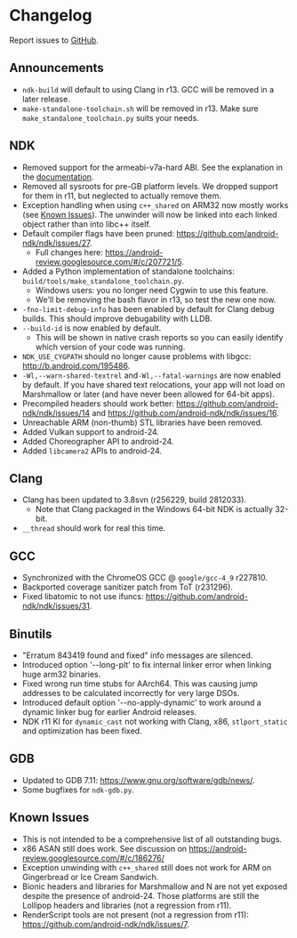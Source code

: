 Changelog
=========

Report issues to [GitHub].

[GitHub]: https://github.com/android-ndk/ndk/issues

Announcements
-------------

 * `ndk-build` will default to using Clang in r13. GCC will be removed in a
   later release.
 * `make-standalone-toolchain.sh` will be removed in r13. Make sure
   `make_standalone_toolchain.py` suits your needs.

NDK
---
 * Removed support for the armeabi-v7a-hard ABI. See the explanation in the
   [documentation](docs/HardFloatAbi.md).
 * Removed all sysroots for pre-GB platform levels. We dropped support for them
   in r11, but neglected to actually remove them.
 * Exception handling when using `c++_shared` on ARM32 now mostly works (see
   [Known Issues](#known-issues)). The unwinder will now be linked into each
   linked object rather than into libc++ itself.
 * Default compiler flags have been pruned:
   https://github.com/android-ndk/ndk/issues/27.
     * Full changes here: https://android-review.googlesource.com/#/c/207721/5.
 * Added a Python implementation of standalone toolchains:
   `build/tools/make_standalone_toolchain.py`.
     * Windows users: you no longer need Cygwin to use this feature.
     * We'll be removing the bash flavor in r13, so test the new one now.
 * `-fno-limit-debug-info` has been enabled by default for Clang debug builds.
   This should improve debugability with LLDB.
 * `--build-id` is now enabled by default.
     * This will be shown in native crash reports so you can easily identify
       which version of your code was running.
 * `NDK_USE_CYGPATH` should no longer cause problems with libgcc:
   http://b.android.com/195486.
 * `-Wl,--warn-shared-textrel` and`-Wl,--fatal-warnings` are now enabled by
   default. If you have shared text relocations, your app will not load on
   Marshmallow or later (and have never been allowed for 64-bit apps).
 * Precompiled headers should work better:
   https://github.com/android-ndk/ndk/issues/14 and
   https://github.com/android-ndk/ndk/issues/16.
 * Unreachable ARM (non-thumb) STL libraries have been removed.
 * Added Vulkan support to android-24.
 * Added Choreographer API to android-24.
 * Added `libcamera2` APIs to android-24.

Clang
-----

 * Clang has been updated to 3.8svn (r256229, build 2812033).
     * Note that Clang packaged in the Windows 64-bit NDK is actually 32-bit.
 * `__thread` should work for real this time.

GCC
---

 * Synchronized with the ChromeOS GCC @ `google/gcc-4_9` r227810.
 * Backported coverage sanitizer patch from ToT (r231296).
 * Fixed libatomic to not use ifuncs:
   https://github.com/android-ndk/ndk/issues/31.

Binutils
--------

 * "Erratum 843419 found and fixed" info messages are silenced.
 * Introduced option '--long-plt' to fix internal linker error when linking huge
   arm32 binaries.
 * Fixed wrong run time stubs for AArch64. This was causing jump addresses to be
   calculated incorrectly for very large DSOs.
 * Introduced default option '--no-apply-dynamic' to work around a dynamic
   linker bug for earlier Android releases.
 * NDK r11 KI for `dynamic_cast` not working with Clang, x86, `stlport_static`
   and optimization has been fixed.

GDB
---

 * Updated to GDB 7.11: https://www.gnu.org/software/gdb/news/.
 * Some bugfixes for `ndk-gdb.py`.

Known Issues
------------

 * This is not intended to be a comprehensive list of all outstanding bugs.
 * x86 ASAN still does work. See discussion on
   https://android-review.googlesource.com/#/c/186276/
 * Exception unwinding with `c++_shared` still does not work for ARM on
   Gingerbread or Ice Cream Sandwich.
 * Bionic headers and libraries for Marshmallow and N are not yet exposed
   despite the presence of android-24. Those platforms are still the Lollipop
   headers and libraries (not a regression from r11).
 * RenderScript tools are not present (not a regression from r11):
   https://github.com/android-ndk/ndk/issues/7.
